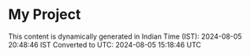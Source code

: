 # My Project

This content is dynamically generated in Indian Time (IST): 2024-08-05 20:48:46 IST
Converted to UTC: 2024-08-05 15:18:46 UTC

